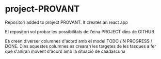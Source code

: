 # project-PROVANT
Repositori added to project PROVANT. It creates an react app

El repositori vol probar les possibilitats de l'eina PROJECT dins de GITHUB.

Es creen diverser columnes d'acord amb el model TODO /IN PROGRESS / DONE. 
Dins aquestes columnes es crearan les targetes de les tasques a fer que s'aniran movent d'acord amb la situació de caadascuna
